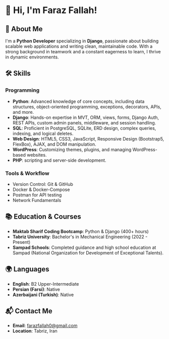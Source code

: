 
# 👋 Hi, I'm Faraz Fallah!

## 🚀 About Me  
I'm a **Python Developer** specializing in **Django**, passionate about building scalable web applications and writing clean, maintainable code. With a strong background in teamwork and a constant eagerness to learn, I thrive in dynamic environments.  

## 🛠️ Skills  

### Programming  
- **Python**: Advanced knowledge of core concepts, including data structures, object-oriented programming, exceptions, decorators, APIs, and more.  
- **Django**: Hands-on expertise in MVT, ORM, views, forms, Django Auth, REST APIs, custom admin panels, middleware, and session handling.  
- **SQL**: Proficient in PostgreSQL, SQLite, ERD design, complex queries, indexing, and logical deletes.  
- **Web Design**: HTML5, CSS3, JavaScript, Responsive Design (Bootstrap5, FlexBox), AJAX, and DOM manipulation.  
- **WordPress**: Customizing themes, plugins, and managing WordPress-based websites.  
- **PHP**: scripting and server-side development.  

### Tools & Workflow  
- Version Control: Git & GitHub  
- Docker & Docker-Compose  
- Postman for API testing  
- Network Fundamentals  

## 📚 Education & Courses  
- **Maktab Sharif Coding Bootcamp**: Python & Django (400+ hours)  
- **Tabriz University**: Bachelor's in Mechanical Engineering (2022 - Present)  
- **Sampad Schools**: Completed guidance and high school education at Sampad (National Organization for Development of Exceptional Talents).  

## 🌍 Languages  
- **English**: B2 Upper-Intermediate  
- **Persian (Farsi)**: Native  
- **Azerbaijani (Turkish)**: Native  

## 📬 Contact Me  
- **Email**: [farazfallah0@gmail.com](mailto:farazfallah0@gmail.com)  
- **Location**: Tabriz, Iran  

